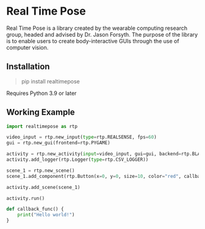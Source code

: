 # Real Time Pose

Real Time Pose is a library created by the wearable computing research
group, headed and advised by Dr. Jason Forsyth. The purpose of the 
library is to enable users to create body-interactive GUIs through
the use of computer vision. 

## Installation

> pip install realtimepose

Requires Python 3.9 or later

## Working Example

```python
import realtimepose as rtp

video_input = rtp.new_input(type=rtp.REALSENSE, fps=60)
gui = rtp.new_gui(frontend=rtp.PYGAME)

activity = rtp.new_activity(input=video_input, gui=gui, backend=rtp.BLAZEPOSE)
activity.add_logger(rtp.Logger(type=rtp.CSV_LOGGER))

scene_1 = rtp.new_scene()
scene_1.add_component(rtp.Button(x=0, y=0, size=10, color="red", callback=callback_func))

activity.add_scene(scene_1)

activity.run()

def callback_func() {
    print("Hello world!")
}
```